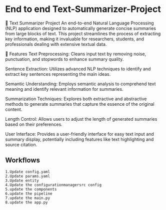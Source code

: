 # End to end Text-Summarizer-Project

📝 Text Summarizer Project
An end-to-end Natural Language Processing (NLP) application designed to automatically generate concise summaries from large blocks of text. This project streamlines the process of extracting key information, making it invaluable for researchers, students, and professionals dealing with extensive textual data.

🚀 Features
Text Preprocessing: Cleans input text by removing noise, punctuation, and stopwords to enhance summary quality.

Sentence Extraction: Utilizes advanced NLP techniques to identify and extract key sentences representing the main ideas.

Semantic Understanding: Employs semantic analysis to comprehend text meaning and identify relevant information for summaries.

Summarization Techniques: Explores both extractive and abstractive methods to generate summaries that capture the essence of the original content.

Length Control: Allows users to adjust the length of generated summaries based on their preferences.

User Interface: Provides a user-friendly interface for easy text input and summary display, potentially including features like text highlighting and source citation.


## Workflows
    1.Update config.yaml
    2.Update params.yaml
    3.Update entity
    4.Update the configurationmanagersrc config
    5.update the components
    6.update the pipeline
    7.update the main.py
    8.update the app.py
